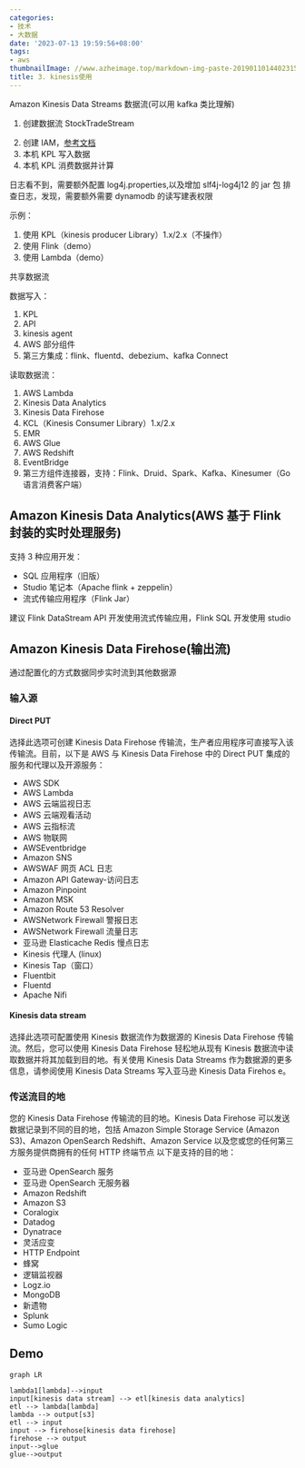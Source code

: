 ```yaml
---
categories:
- 技术
- 大数据
date: '2023-07-13 19:59:56+08:00'
tags:
- aws
thumbnailImage: //www.azheimage.top/markdown-img-paste-2019011014402315.png
title: 3. kinesis使用
---
```


Amazon Kinesis Data Streams 数据流(可以用 kafka 类比理解)

1. 创建数据流 StockTradeStream
<!--more-->
2. 创建 IAM，[参考文档](https://docs.aws.amazon.com/zh_cn/streams/latest/dev/tutorial-stock-data-kplkcl2-iam.html)
3. 本机 KPL 写入数据
4. 本机 KPL 消费数据并计算

日志看不到，需要额外配置 log4j.properties,以及增加 slf4j-log4j12 的 jar 包
排查日志，发现，需要额外需要 dynamodb 的读写建表权限

示例：

1. 使用 KPL（kinesis producer Library）1.x/2.x（不操作）
2. 使用 Flink（demo）
3. 使用 Lambda（demo）

共享数据流

数据写入：

1. KPL
2. API
3. kinesis agent
4. AWS 部分组件
5. 第三方集成：flink、fluentd、debezium、kafka Connect

读取数据流：

1. AWS Lambda
2. Kinesis Data Analytics
3. Kinesis Data Firehose
4. KCL（Kinesis Consumer Library）1.x/2.x
5. EMR
6. AWS Glue
7. AWS Redshift
8. EventBridge
9. 第三方组件连接器，支持：Flink、Druid、Spark、Kafka、Kinesumer（Go 语言消费客户端）

## Amazon Kinesis Data Analytics(AWS 基于 Flink 封装的实时处理服务)

支持 3 种应用开发：

- SQL 应用程序（旧版）
- Studio 笔记本（Apache flink + zeppelin）
- 流式传输应用程序（Flink Jar）

建议 Flink DataStream API 开发使用流式传输应用，Flink SQL 开发使用 studio

## Amazon Kinesis Data Firehose(输出流)

通过配置化的方式数据同步实时流到其他数据源

### 输入源

#### Direct PUT

选择此选项可创建 Kinesis Data Firehose 传输流，生产者应用程序可直接写入该传输流。目前，以下是 AWS 与 Kinesis Data Firehose 中的 Direct PUT 集成的服务和代理以及开源服务：

- AWS SDK
- AWS Lambda
- AWS 云端监视日志
- AWS 云端观看活动
- AWS 云指标流
- AWS 物联网
- AWSEventbridge
- Amazon SNS
- AWSWAF 网页 ACL 日志
- Amazon API Gateway-访问日志
- Amazon Pinpoint
- Amazon MSK
- Amazon Route 53 Resolver
- AWSNetwork Firewall 警报日志
- AWSNetwork Firewall 流量日志
- 亚马逊 Elasticache Redis 慢点日志
- Kinesis 代理人 (linux)
- Kinesis Tap（窗口）
- Fluentbit
- Fluentd
- Apache Nifi

#### Kinesis data stream

选择此选项可配置使用 Kinesis 数据流作为数据源的 Kinesis Data Firehose 传输流。然后，您可以使用 Kinesis Data Firehose 轻松地从现有 Kinesis 数据流中读取数据并将其加载到目的地。有关使用 Kinesis Data Streams 作为数据源的更多信息，请参阅使用 Kinesis Data Streams 写入亚马逊 Kinesis Data Firehos e。

### 传送流目的地

您的 Kinesis Data Firehose 传输流的目的地。Kinesis Data Firehose 可以发送数据记录到不同的目的地，包括 Amazon Simple Storage Service (Amazon S3)、Amazon OpenSearch Redshift、Amazon Service 以及您或您的任何第三方服务提供商拥有的任何 HTTP 终端节点 以下是支持的目的地：

- 亚马逊 OpenSearch 服务
- 亚马逊 OpenSearch 无服务器
- Amazon Redshift
- Amazon S3
- Coralogix
- Datadog
- Dynatrace
- 灵活应变
- HTTP Endpoint
- 蜂窝
- 逻辑监视器
- Logz.io
- MongoDB
- 新遗物
- Splunk
- Sumo Logic

## Demo

```mermaid
graph LR

lambda1[lambda]-->input
input[kinesis data stream] --> etl[kinesis data analytics]
etl --> lambda[lambda]
lambda --> output[s3]
etl --> input
input --> firehose[kinesis data firehose]
firehose --> output
input-->glue
glue-->output
```
